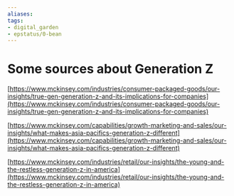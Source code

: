 ```yaml
---
aliases: 
tags: 
- digital_garden
- epstatus/0-bean
---
```

# Some sources about Generation Z

[https://www.mckinsey.com/industries/consumer-packaged-goods/our-insights/true-gen-generation-z-and-its-implications-for-companies](https://www.mckinsey.com/industries/consumer-packaged-goods/our-insights/true-gen-generation-z-and-its-implications-for-companies)
    
[https://www.mckinsey.com/capabilities/growth-marketing-and-sales/our-insights/what-makes-asia-pacifics-generation-z-different](https://www.mckinsey.com/capabilities/growth-marketing-and-sales/our-insights/what-makes-asia-pacifics-generation-z-different)
    
[https://www.mckinsey.com/industries/retail/our-insights/the-young-and-the-restless-generation-z-in-america](https://www.mckinsey.com/industries/retail/our-insights/the-young-and-the-restless-generation-z-in-america)
    